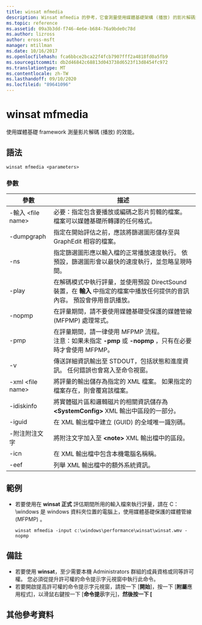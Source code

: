 ```yaml
---
title: winsat mfmedia
description: Winsat mfmedia 的參考，它會測量使用媒體基礎架構 (播放) 的影片解碼效能。
ms.topic: reference
ms.assetid: 09a3b3dd-f746-4e6e-b684-76a9bde0c78d
ms.author: lizross
author: eross-msft
manager: mtillman
ms.date: 10/16/2017
ms.openlocfilehash: fca6bbce2bca22f4fcb7907fff2a4818fd0a5fb9
ms.sourcegitcommit: db2d46842c68813d043738d6523f13d8454fc972
ms.translationtype: MT
ms.contentlocale: zh-TW
ms.lasthandoff: 09/10/2020
ms.locfileid: "89641096"
---
```

# <a name="winsat-mfmedia"></a>winsat mfmedia



使用媒體基礎 framework 測量影片解碼 (播放) 的效能。



## <a name="syntax"></a>語法

```
winsat mfmedia <parameters>
```

### <a name="parameters"></a>參數

|參數|描述|
|----------|-----------|
|-輸入 \<file name>|必要：指定包含要播放或編碼之影片剪輯的檔案。 檔案可以媒體基礎所轉譯的任何格式。|
|-dumpgraph|指定在開始評估之前，應該將篩選圖形儲存至與 GraphEdit 相容的檔案。|
|-ns|指定篩選圖形應以輸入檔的正常播放速度執行。 依預設，篩選圖形會以最快的速度執行，並忽略呈現時間。|
|-play|在解碼模式中執行評量，並使用預設 DirectSound 裝置，在 **輸入** 中指定的檔案中播放任何提供的音訊內容。 預設會停用音訊播放。|
|-nopmp|在評量期間，請不要使用媒體基礎受保護的媒體管線 (MFPMP) 處理常式。|
|-pmp|在評量期間，請一律使用 MFPMP 流程。</br>注意：如果未指定 **-pmp** 或 **-nopmp** ，只有在必要時才會使用 MFPMP。|
|-v|傳送詳細資訊輸出至 STDOUT，包括狀態和進度資訊。 任何錯誤也會寫入至命令視窗。|
|-xml \<file name>|將評量的輸出儲存為指定的 XML 檔案。 如果指定的檔案存在，則會覆寫該檔案。|
|-idiskinfo|將實體磁片區和邏輯磁片的相關資訊儲存為 **\<SystemConfig>** XML 輸出中區段的一部分。|
|-iguid|在 XML 輸出檔中建立 (GUID) 的全域唯一識別碼。|
|-附注附注文字|將附注文字加入至 **\<note>** XML 輸出檔中的區段。|
|-icn|在 XML 輸出檔中包含本機電腦名稱稱。|
|-eef|列舉 XML 輸出檔中的額外系統資訊。|

## <a name="examples"></a>範例

- 若要使用在 **winsat 正式** 評估期間所用的輸入檔來執行評量，請在 C：\windows 是 windows 資料夾位置的電腦上，使用媒體基礎保護的媒體管線 (MFPMP) 。
  ```
  winsat mfmedia -input c:\windows\performance\winsat\winsat.wmv -nopmp
  ```

## <a name="remarks"></a>備註

-   若要使用 **winsat**，至少需要本機 Administrators 群組的成員資格或同等許可權。 您必須從提升許可權的命令提示字元視窗中執行此命令。
-   若要開啟提高許可權的命令提示字元視窗，請按一下 [**開始**]，按一下 [**附屬**應用程式]，以滑鼠右鍵按一下 [**命令提示**字元]，**然後按一下 [**

## <a name="additional-references"></a>其他參考資料

